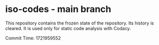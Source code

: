 # iso-codes - main branch

This repository contains the frozen state of the repository.
Its history is cleared. It is used only for static code
analysis with Codacy.

Commit Time: 1721959552